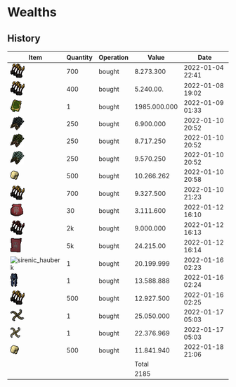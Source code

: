 # Wealths
## History
| Item                     | Quantity | Operation | Value        | Date             |
|--------------------------|----------|-----------|--------------|------------------|
| ![hydrix_bak_e]          | 700      | bought    | 8.273.300    | 2022-01-04 22:41 |
| ![hydrix_bak_e]          | 400      | bought    | 5.240.00.    | 2022-01-08 19:02 |
| ![grico]                 | 1        | bought    | 1985.000.000 | 2022-01-09 01:33 |
| ![lantadyme_incense]     | 250      | bought    | 6.900.000    | 2022-01-10 20:52 |
| ![kwuarm_incense]        | 250      | bought    | 8.717.250    | 2022-01-10 20:52 |
| ![spirit_wed_incense]    | 250      | bought    | 9.570.250    | 2022-01-10 20:52 |
| ![vis]                   | 500      | bought    | 10.266.262   | 2022-01-10 20:58 |
| ![hydrix_bak_e]          | 700      | bought    | 9.327.500    | 2022-01-10 21:23 |
| ![ripper_pouch]          | 30       | bought    | 3.111.600    | 2022-01-12 16:10 |
| ![ruby_bak_e]            | 2k       | bought    | 9.000.000    | 2022-01-12 16:13 |
| ![ripper_scroll]         | 5k       | bought    | 24.215.00    | 2022-01-12 16:14 |
| ![sirenic_hauberk]       | 1        | bought    | 20.199.999   | 2022-01-16 02:23 |
| ![sirenic_chaps]         | 1        | bought    | 13.588.888   | 2022-01-16 02:24 |
| ![hydrix_bak_e]          | 500      | bought    | 12.927.500   | 2022-01-16 02:25 |
| ![shadow_glaive]         | 1        | bought    | 25.050.000   | 2022-01-17 05:03 |
| ![offhand_shadow_glaive] | 1        | bought    | 22.376.969   | 2022-01-17 05:03 |
| ![vis]                   | 500      | bought    | 11.841.940   | 2022-01-18 21:06 |
|                          |          |           | Total        |                  |
|                          |          |           | 2185         |                  |
<!-- tmf: $-1,4=float2nr(Sum(1:-1)) -->


[hydrix_bak_e]: statics/hydrix_bakriminel.png "Hydrix bakriminel bolts"
[dark_nilas]: statics/Dark_nilas.png "Darks nilas"
[core]: statics/Frozen_core_of_Leng.png "Frozen core of leng"
[grico]: statics/grico.png "Greater Ricochet ability codex"
[leng]: statics/Leng_artefact.png "Leng artefact"
[lantadyme_incense]: statics/lantadyme_incense.png "Lantadyme Incense"
[kwuarm_incense]: statics/kwuarm_incense.png "kwuarm Incense"
[spirit_wed_incense]: statics/spirit_wed_incense.png "Spirit we incense"
[vis]: statics/vis.png "vis"
[ruby_bak_e]: statics/ruby_bak_e.png "Ruby Bakriminel bolts"
[ripper_scroll]: statics/ripper_scroll.png "Ripper scroll"
[ripper_pouch]: statics/ripper_pouch.png "Ripper pouch"
[sirenic_hauberk]: statics/sirenic_hauberk "Sirenic Hauberks"
[sirenic_chaps]: statics/sirenic_chaps.png "Sirenic Chaps"
[shadow_glaive]: statics/shadow_glaive.png "Shadow glaive"
[offhand_shadow_glaive]: statics/offhand_shadow_glaive.png "Off hand shadow glaive"

